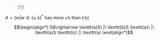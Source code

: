 >[!1]

$A=\{w|w\in\{\texttt{a},\texttt{b}\}^{*}\text{ has more }\texttt{a}\text{'s than }\texttt{b}\text{'s}\}$

$$\begin{align*}
S&\rightarrow \texttt{a}S\ |\ \texttt{b}S \texttt{a}\ |\ \texttt{a}S \texttt{b}\ |\ \texttt{a}
\end{align*}$$